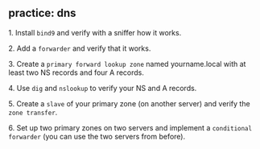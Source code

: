 ## practice: dns

1\. Install `bind9` and verify with a sniffer how it works.

2\. Add a `forwarder` and verify that it works.

3\. Create a `primary forward lookup zone` named yourname.local with at
least two NS records and four A records.

4\. Use `dig` and `nslookup` to verify your NS and A records.

5\. Create a `slave` of your primary zone (on another server) and verify
the `zone transfer`.

6\. Set up two primary zones on two servers and implement a
`conditional forwarder` (you can use the two servers from before).

